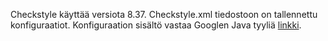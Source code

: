 Checkstyle käyttää versiota 8.37. Checkstyle.xml tiedostoon on tallennettu konfiguraatiot. Konfiguraation sisältö vastaa Googlen Java tyyliä [linkki](https://google.github.io/styleguide/javaguide.html).